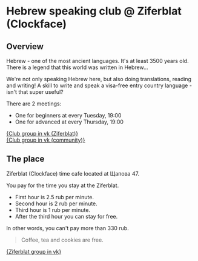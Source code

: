 # Hebrew speaking club @ Ziferblat (Clockface)

## Overview

Hebrew - one of the most ancient languages. It's at least 3500 years old.
There is a legend that this world was written in Hebrew...

We're not only speaking Hebrew here, but also doing translations, reading and writing!
A skill to write and speak a visa-free entry country language - isn't that super useful?

There are 2 meetings:
* One for beginners at every Tuesday, 19:00
* One for advanced at every Thursday, 19:00

[{Club group in vk (Ziferblat)}](https://vk.com/event172459259)<br>
[{Club group in vk (community)}](https://vk.com/ulpankzn)

## The place

Ziferblat (Clockface) time cafe located at Щапова 47.

You pay for the time you stay at the Ziferblat.

* First hour is 2.5 rub per minute.
* Second hour is 2 rub per minute.
* Third hour is 1 rub per minute.
* After the third hour you can stay for free.

In other words, you can't pay more than 330 rub.

> Coffee, tea and cookies are free.

[{Ziferblat group in vk}](https://vk.com/clockfacekzn)
